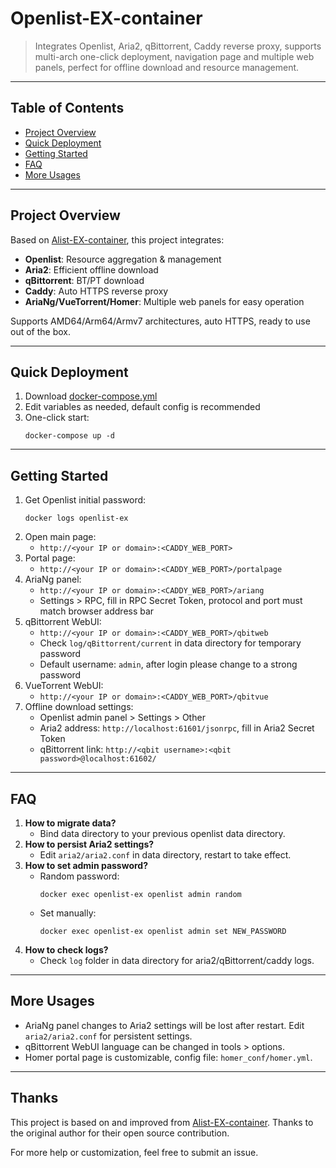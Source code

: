 
# Openlist-EX-container

> Integrates Openlist, Aria2, qBittorrent, Caddy reverse proxy, supports multi-arch one-click deployment, navigation page and multiple web panels, perfect for offline download and resource management.

---

## Table of Contents
- [Project Overview](#project-overview)
- [Quick Deployment](#quick-deployment)
- [Getting Started](#getting-started)
- [FAQ](#faq)
- [More Usages](#more-usages)

---

## Project Overview

Based on [Alist-EX-container](https://github.com/wy580477/Alist-EX-container), this project integrates:
- **Openlist**: Resource aggregation & management
- **Aria2**: Efficient offline download
- **qBittorrent**: BT/PT download
- **Caddy**: Auto HTTPS reverse proxy
- **AriaNg/VueTorrent/Homer**: Multiple web panels for easy operation

Supports AMD64/Arm64/Armv7 architectures, auto HTTPS, ready to use out of the box.

---

## Quick Deployment

1. Download [docker-compose.yml](https://github.com/huancun/Openlist-EX-container/blob/main/docker-compose.yml)
2. Edit variables as needed, default config is recommended
3. One-click start:
   ```shell
   docker-compose up -d
   ```

---

## Getting Started

1. Get Openlist initial password:
   ```shell
   docker logs openlist-ex
   ```
2. Open main page:
   - `http://<your IP or domain>:<CADDY_WEB_PORT>`
3. Portal page:
   - `http://<your IP or domain>:<CADDY_WEB_PORT>/portalpage`
4. AriaNg panel:
   - `http://<your IP or domain>:<CADDY_WEB_PORT>/ariang`
   - Settings > RPC, fill in RPC Secret Token, protocol and port must match browser address bar
5. qBittorrent WebUI:
   - `http://<your IP or domain>:<CADDY_WEB_PORT>/qbitweb`
   - Check `log/qBittorrent/current` in data directory for temporary password
   - Default username: `admin`, after login please change to a strong password
6. VueTorrent WebUI:
   - `http://<your IP or domain>:<CADDY_WEB_PORT>/qbitvue`
7. Offline download settings:
   - Openlist admin panel > Settings > Other
   - Aria2 address: `http://localhost:61601/jsonrpc`, fill in Aria2 Secret Token
   - qBittorrent link: `http://<qbit username>:<qbit password>@localhost:61602/`

---

## FAQ

1. **How to migrate data?**
   - Bind data directory to your previous openlist data directory.
2. **How to persist Aria2 settings?**
   - Edit `aria2/aria2.conf` in data directory, restart to take effect.
3. **How to set admin password?**
   - Random password:
     ```shell
     docker exec openlist-ex openlist admin random
     ```
   - Set manually:
     ```shell
     docker exec openlist-ex openlist admin set NEW_PASSWORD
     ```
4. **How to check logs?**
   - Check `log` folder in data directory for aria2/qBittorrent/caddy logs.

---

## More Usages

- AriaNg panel changes to Aria2 settings will be lost after restart. Edit `aria2/aria2.conf` for persistent settings.
- qBittorrent WebUI language can be changed in tools > options.
- Homer portal page is customizable, config file: `homer_conf/homer.yml`.

---

## Thanks

This project is based on and improved from [Alist-EX-container](https://github.com/wy580477/Alist-EX-container). Thanks to the original author for their open source contribution.

For more help or customization, feel free to submit an issue.
